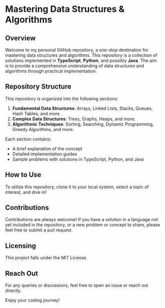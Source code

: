 # Mastering Data Structures & Algorithms

## Overview

Welcome to my personal GitHub repository, a one-stop destination for mastering data structures and algorithms. This repository is a collection of solutions implemented in **TypeScript**, **Python**, and possibly **Java**. The aim is to provide a comprehensive understanding of data structures and algorithms through practical implementation.

## Repository Structure

This repository is organized into the following sections:

1. **Fundamental Data Structures**: Arrays, Linked Lists, Stacks, Queues, Hash Tables, and more.
2. **Complex Data Structures**: Trees, Graphs, Heaps, and more.
3. **Algorithmic Techniques**: Sorting, Searching, Dynamic Programming, Greedy Algorithms, and more.

Each section contains:

- A brief explanation of the concept
- Detailed implementation guides
- Sample problems with solutions in TypeScript, Python, and Java

## How to Use

To utilize this repository, clone it to your local system, select a topic of interest, and dive in!

## Contributions

Contributions are always welcome! If you have a solution in a language not yet included in the repository, or a new problem or concept to share, please feel free to submit a pull request.

## Licensing

This project falls under the MIT License.

## Reach Out

For any queries or discussions, feel free to open an issue or reach out directly.

Enjoy your coding journey!
